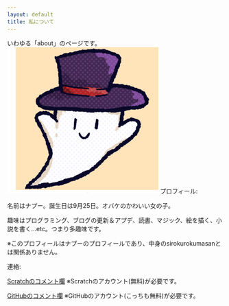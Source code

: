 ```yaml
---
layout: default
title: 私について
---
```

いわゆる「about」のページです。
<img src="/assets/sitokuma.png" width="70%" height="70%">
プロフィール:

名前はナプー。誕生日は9月25日。オバケのかわいい女の子。

趣味はプログラミング、ブログの更新＆アプデ、読書、マジック、絵を描く、小説を書く...etc。つまり多趣味です。

※このプロフィールはナプーのプロフィールであり、中身のsirokurokumasanとは関係ありません。


連絡:

<a href="https://scratch.mit.edu/users/sirokurokumasan/" class="btn">Scratchのコメント欄</a>
※Scratchのアカウント(無料)が必要です。

<a href="https://github.com/sirokurokumasan/sirokurokumasan.github.io/issues/2" class="btn">GitHubのコメント欄</a>
※GitHubのアカウント(こっちも無料)が必要です。
